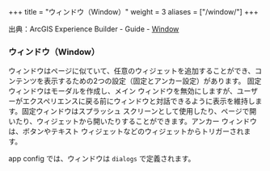 +++
title = "ウィンドウ（Window）"
weight = 3
aliases = ["/window/"]
+++

出典：ArcGIS Experience Builder - Guide - [Window](https://developers.arcgis.com/experience-builder/guide/core-concepts/window/)

### ウィンドウ（Window）

ウィンドウはページに似ていて、任意のウィジェットを追加することができ、コンテンツを表示するための2つの設定（固定とアンカー設定）があります。
固定ウィンドウはモーダルを作成し、メイン ウィンドウを無効にしますが、ユーザーがエクスペリエンスに戻る前にウィンドウと対話できるように表示を維持します。固定ウィンドウはスプラッシュ スクリーンとして使用したり、ページで開いたり、ウィジェットから開いたりすることができます。アンカー ウィンドウは、ボタンやテキスト ウィジェットなどのウィジェットからトリガーされます。

app config では、ウィンドウは `dialogs` で定義されます。
